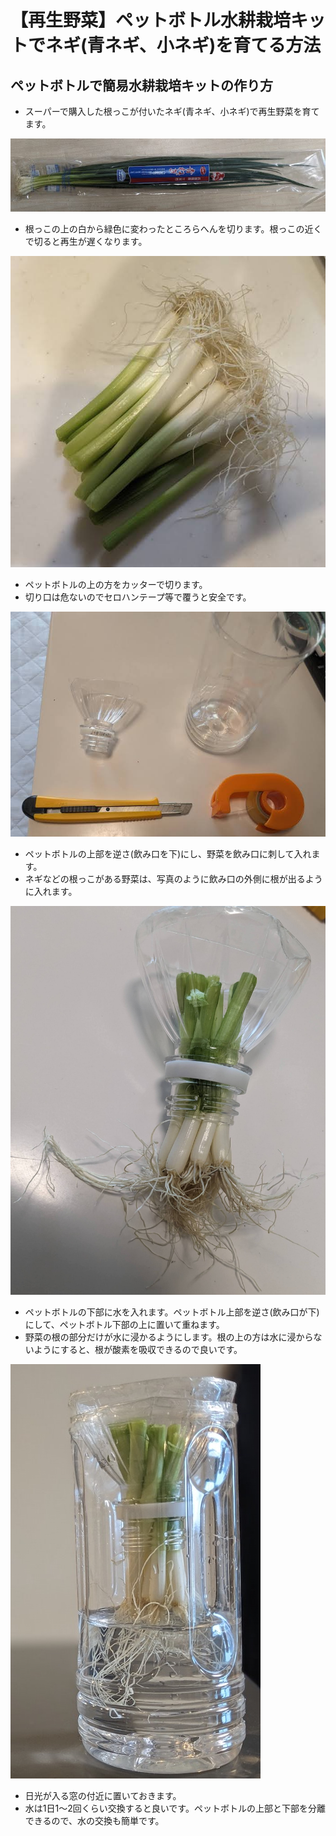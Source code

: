 # 【再生野菜】ペットボトル水耕栽培キットでネギ(青ネギ、小ネギ)を育てる方法

## ペットボトルで簡易水耕栽培キットの作り方

- スーパーで購入した根っこが付いたネギ(青ネギ、小ネギ)で再生野菜を育てます。

![図2](./assets/hydroponics-regenerated-vegetables-plastic-bottle/2.jpg) 

- 根っこの上の白から緑色に変わったところらへんを切ります。根っこの近くで切ると再生が遅くなります。

![図2](./assets/hydroponics-regenerated-vegetables-plastic-bottle/3.jpg) 

- ペットボトルの上の方をカッターで切ります。
- 切り口は危ないのでセロハンテープ等で覆うと安全です。

![図1](./assets/hydroponics-regenerated-vegetables-plastic-bottle/1.jpg) 



- ペットボトルの上部を逆さ(飲み口を下)にし、野菜を飲み口に刺して入れます。
- ネギなどの根っこがある野菜は、写真のように飲み口の外側に根が出るように入れます。

![図4](./assets/hydroponics-regenerated-vegetables-plastic-bottle/4.jpg) 

- ペットボトルの下部に水を入れます。ペットボトル上部を逆さ(飲み口が下)にして、ペットボトル下部の上に置いて重ねます。
- 野菜の根の部分だけが水に浸かるようにします。根の上の方は水に浸からないようにすると、根が酸素を吸収できるので良いです。

![図5](./assets/hydroponics-regenerated-vegetables-plastic-bottle/5.jpg) 

- 日光が入る窓の付近に置いておきます。
- 水は1日1〜2回くらい交換すると良いです。ペットボトルの上部と下部を分離できるので、水の交換も簡単です。

